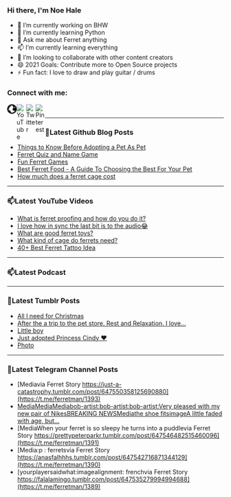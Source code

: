 ### Hi there, I'm Noe Hale

- 🔭 I’m currently working on BHW
- 🌱 I’m currently learning Python
- 💬 Ask me about Ferret anything
- 📫 I’m currently learning everything
- 🔭 I’m looking to collaborate with other content creators
- 😄 2021 Goals: Contribute more to Open Source projects
- ⚡ Fun fact: I love to draw and play guitar / drums

### Connect with me:

[<img align="left" alt="ferretvoice.com" width="22px" src="https://raw.githubusercontent.com/iconic/open-iconic/master/svg/globe.svg" />](https://ferretvoice.com)
[<img align="left" alt="YouTube" width="22px" src="https://cdn.jsdelivr.net/npm/simple-icons@v3/icons/youtube.svg" />](https://www.youtube.com/channel/UCk665XTfaMLVwFVWUmgnDiw)
[<img align="left" alt="Twitter" width="22px" src="https://cdn.jsdelivr.net/npm/simple-icons@v3/icons/twitter.svg" />](https://twitter.com/voiceferret)
[<img align="left" alt="Pinterest" width="22px" src="https://cdn.jsdelivr.net/npm/simple-icons@v3/icons/pinterest.svg" />](https://www.pinterest.com/voiceferret/)

<br />

---
### 🔭Latest Github Blog Posts
<!-- GITHUB:START -->
- [Things to Know Before Adopting a Pet As Pet](http://noehale.github.io/things-to-know-before-adopting-a-pet-as-pet/)
- [Ferret Quiz and Name Game](http://noehale.github.io/ferret-quiz/)
- [Fun Ferret Games](http://noehale.github.io/fun-ferret-games/)
- [Best Ferret Food - A Guide To Choosing the Best For Your Pet](http://noehale.github.io/best-ferret-food/)
- [How much does a ferret cage cost](http://noehale.github.io/how-much-does-a-ferret-cage-cost/)
<!-- GITHUB:END -->
---
### 📫Latest YouTube Videos

<!-- YOUTUBE:START -->
- [What is ferret proofing and how do you do it?](https://www.youtube.com/watch?v=81Syh_DJBQQ)
- [I love how in sync the last bit is to the audio😂](https://www.youtube.com/watch?v=WHBeGHwSlGY)
- [What are good ferret toys?](https://www.youtube.com/watch?v=tPxRilBzc0s)
- [What kind of cage do ferrets need?](https://www.youtube.com/watch?v=xzz6hC3sR5A)
- [40+ Best Ferret Tattoo Idea](https://www.youtube.com/watch?v=KIKqduR6Xcs)
<!-- YOUTUBE:END -->

---
### 📫Latest Podcast

<!-- PODCAST:START -->
<!-- PODCAST:END -->
---
### 📝Latest Tumblr Posts

<!-- TUMBLR:START -->
- [All I need for Christmas](https://come-forth-into-the-light.tumblr.com/post/647550270366253056)
- [After the a trip to the pet store. Rest and Relaxation. I love...](https://come-forth-into-the-light.tumblr.com/post/647527604127219712)
- [Little boy](https://come-forth-into-the-light.tumblr.com/post/647482320734027776)
- [Just adopted Princess Cindy ❤](https://come-forth-into-the-light.tumblr.com/post/647459725364150273)
- [Photo](https://come-forth-into-the-light.tumblr.com/post/647437004958793729)
<!-- TUMBLR:END -->
---
### 📝Latest Telegram Channel Posts

<!-- TELEGRAM:START -->
- [Mediavia Ferret Story https://just-a-catastrophy.tumblr.com/post/647550358125690880](https://t.me/ferretman/1393)
- [MediaMediaMediabob-artist:bob-artist:bob-artist:Very pleased with my new pair of NikesBREAKING NEWSMediathe shoe fitsimageA little faded with age, but...](https://t.me/ferretman/1392)
- [MediaWhen your ferret is so sleepy he turns into a puddlevia Ferret Story https://prettypeterparkr.tumblr.com/post/647546482515460096](https://t.me/ferretman/1391)
- [Media:p : ferretsvia Ferret Story https://anasfalhhhs.tumblr.com/post/647542716871344129](https://t.me/ferretman/1390)
- [yourplayersaidwhat:imagealignment: frenchvia Ferret Story https://falalamingo.tumblr.com/post/647535279994994688](https://t.me/ferretman/1389)
<!-- TELEGRAM:END -->
